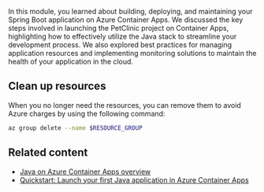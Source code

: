 In this module, you learned about building, deploying, and maintaining your Spring Boot application on Azure Container Apps. We discussed the key steps involved in launching the PetClinic project on Container Apps, highlighting how to effectively utilize the Java stack to streamline your development process. We also explored best practices for managing application resources and implementing monitoring solutions to maintain the health of your application in the cloud.

## Clean up resources

When you no longer need the resources, you can remove them to avoid Azure charges by using the following command:

```bash
az group delete --name $RESOURCE_GROUP
```

## Related content

- [Java on Azure Container Apps overview](/azure/container-apps/java-overview)
- [Quickstart: Launch your first Java application in Azure Container Apps](/azure/container-apps/java-get-started)
